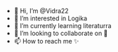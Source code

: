 - 👋 Hi, I’m @Vidra22
- 👀 I’m interested in Logika
- 🌱 I’m currently learning literaturra
- 💞️ I’m looking to collaborate on 👋
- 📫 How to reach me ✨

<!---
Vidra22/Vidra22 is a  special ✨ repository because its `README.md` (this file) appears on your GitHub profile.
You can click the Preview link to take a look at your changes.
--->

